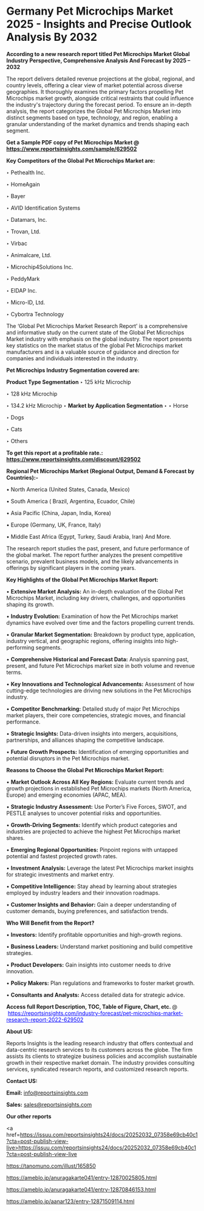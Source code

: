 # Germany Pet Microchips Market 2025 - Insights and Precise Outlook Analysis By 2032

<strong>According to a new research report titled Pet Microchips Market Global Industry Perspective, Comprehensive Analysis And Forecast by 2025 – 2032</strong>

The report delivers detailed revenue projections at the global, regional, and country levels, offering a clear view of market potential across diverse geographies. It thoroughly examines the primary factors propelling Pet Microchips market growth, alongside critical restraints that could influence the industry's trajectory during the forecast period. To ensure an in-depth analysis, the report categorizes the Global Pet Microchips Market into distinct segments based on type, technology, and region, enabling a granular understanding of the market dynamics and trends shaping each segment.

<strong>Get a Sample PDF copy of Pet Microchips Market </strong><strong>@<a href=https://www.reportsinsights.com/sample/629502 style=color:#0000ff;> https://www.reportsinsights.com/sample/629502</a></strong></font>

<strong>Key Competitors of the Global Pet Microchips Market are:</strong>

‣ Pethealth Inc.

‣ HomeAgain

‣ Bayer

‣ AVID Identification Systems

‣ Datamars, Inc.

‣ Trovan, Ltd.

‣ Virbac

‣ Animalcare, Ltd.

‣ Microchip4Solutions Inc.

‣ PeddyMark

‣ EIDAP Inc.

‣ Micro-ID, Ltd.

‣ Cybortra Technology

The ‘Global Pet Microchips Market Research Report’ is a comprehensive and informative study on the current state of the Global Pet Microchips Market industry with emphasis on the global industry. The report presents key statistics on the market status of the global Pet Microchips market manufacturers and is a valuable source of guidance and direction for companies and individuals interested in the industry.

<strong>Pet Microchips Industry Segmentation covered are:</strong>

<strong>Product Type Segmentation</strong>
‣
125 kHz Microchip

‣ 128 kHz Microchip

‣ 134.2 kHz Microchip
‣ 
<strong>Market by Application Segmentation</strong>
‣
‣  Horse

‣ Dogs

‣ Cats

‣ Others

<strong>To get this report at a profitable rate.: <a href=https://www.reportsinsights.com/discount/629502 style=color:#0000ff;>https://www.reportsinsights.com/discount/629502</a></strong></font>

<strong>Regional Pet Microchips Market (Regional Output, Demand &amp; Forecast by Countries):-</strong>

• North America (United States, Canada, Mexico)

• South America ( Brazil, Argentina, Ecuador, Chile)

• Asia Pacific (China, Japan, India, Korea)

• Europe (Germany, UK, France, Italy)

• Middle East Africa (Egypt, Turkey, Saudi Arabia, Iran) And More.

The research report studies the past, present, and future performance of the global market. The report further analyzes the present competitive scenario, prevalent business models, and the likely advancements in offerings by significant players in the coming years.

<strong>Key Highlights of the Global Pet Microchips Market Report:</strong>

• <strong>Extensive Market Analysis:</strong> An in-depth evaluation of the Global Pet Microchips Market, including key drivers, challenges, and opportunities shaping its growth.

• <strong>Industry Evolution:</strong> Examination of how the Pet Microchips market dynamics have evolved over time and the factors propelling current trends.

• <strong>Granular Market Segmentation:</strong> Breakdown by product type, application, industry vertical, and geographic regions, offering insights into high-performing segments.

• <strong>Comprehensive Historical and Forecast Data:</strong> Analysis spanning past, present, and future Pet Microchips market size in both volume and revenue terms.

• <strong>Key Innovations and Technological Advancements:</strong> Assessment of how cutting-edge technologies are driving new solutions in the Pet Microchips industry.

• <strong>Competitor Benchmarking:</strong> Detailed study of major Pet Microchips market players, their core competencies, strategic moves, and financial performance.

• <strong>Strategic Insights:</strong> Data-driven insights into mergers, acquisitions, partnerships, and alliances shaping the competitive landscape.

• <strong>Future Growth Prospects:</strong> Identification of emerging opportunities and potential disruptors in the Pet Microchips market.

<strong>Reasons to Choose the Global Pet Microchips Market Report:</strong>

• <strong>Market Outlook Across All Key Regions:</strong> Evaluate current trends and growth projections in established Pet Microchips markets (North America, Europe) and emerging economies (APAC, MEA).

• <strong>Strategic Industry Assessment:</strong> Use Porter’s Five Forces, SWOT, and PESTLE analyses to uncover potential risks and opportunities.

• <strong>Growth-Driving Segments:</strong> Identify which product categories and industries are projected to achieve the highest Pet Microchips market shares.

• <strong>Emerging Regional Opportunities:</strong> Pinpoint regions with untapped potential and fastest projected growth rates.

• <strong>Investment Analysis:</strong> Leverage the latest Pet Microchips market insights for strategic investments and market entry.

• <strong>Competitive Intelligence:</strong> Stay ahead by learning about strategies employed by industry leaders and their innovation roadmaps.

• <strong>Customer Insights and Behavior:</strong> Gain a deeper understanding of customer demands, buying preferences, and satisfaction trends.

<strong>Who Will Benefit from the Report?</strong>

• <strong>Investors:</strong> Identify profitable opportunities and high-growth regions.

• <strong>Business Leaders:</strong> Understand market positioning and build competitive strategies.

• <strong>Product Developers:</strong> Gain insights into customer needs to drive innovation.

• <strong>Policy Makers:</strong> Plan regulations and frameworks to foster market growth.

• <strong>Consultants and Analysts:</strong> Access detailed data for strategic advice.
</ul>
<strong>Access full Report Description, TOC, Table of Figure, Chart, etc. </strong>@  <a href=https://reportsinsights.com/industry-forecast/pet-microchips-market-research-report-2022-629502 style=color:#0000ff;>https://reportsinsights.com/industry-forecast/pet-microchips-market-research-report-2022-629502</a></font>

<strong><strong>About US</strong>:</strong>

Reports Insights is the leading research industry that offers contextual and data-centric research services to its customers across the globe. The firm assists its clients to strategize business policies and accomplish sustainable growth in their respective market domain. The industry provides consulting services, syndicated research reports, and customized research reports.

<strong>Contact US:</strong>

<p class=""""><b>Email:</b> <a href=mailto:info@reportsinsights.com>info@reportsinsights.com</a></p>
<p class=""""><b>Sales:</b> <a href=mailto:sales@reportsinsights.com>sales@reportsinsights.com</a></p>

<strong>Our other reports</strong>

<a href=https://issuu.com/reportsinsights24/docs/20252032_07358e69cb40c1?cta=post-publish-view-live>https://issuu.com/reportsinsights24/docs/20252032_07358e69cb40c1?cta=post-publish-view-live</a>

<a href=https://tanomuno.com/illust/165850>https://tanomuno.com/illust/165850</a>

<a href=https://ameblo.jp/anuragakarte041/entry-12870025805.html>https://ameblo.jp/anuragakarte041/entry-12870025805.html</a>

<a href=https://ameblo.jp/anuragakarte041/entry-12870846153.html>https://ameblo.jp/anuragakarte041/entry-12870846153.html</a>

<a href=https://ameblo.jp/aanar123/entry-12871509114.html>https://ameblo.jp/aanar123/entry-12871509114.html</a>
